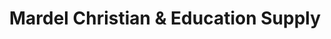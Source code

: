 ---
title: "Mardel Christian & Education Supply"
url: /longview/mardel-christian-und-education-supply/
shop: Bücher
---
